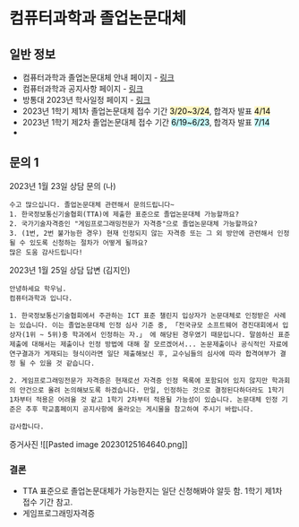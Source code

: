 # 컴퓨터과학과 졸업논문대체

## 일반 정보
- 컴퓨터과학과 졸업논문대체 안내 페이지 - [링크](https://cs.knou.ac.kr/cs1/10928/subview.do?epTicket=LOG)
- 컴퓨터과학과 공지사항 페이지 - [링크](https://cs.knou.ac.kr/cs1/4812/subview.do?epTicket=LOG)
- 방통대 2023년 학사일정 페이지 - [링크](https://www.knou.ac.kr/knou/47/subview.do?epTicket=LOG)
- 2023년 1학기 제1차 졸업논문대체 접수 기간 <mark style="background: #FFF3A3A6;">3/20~3/24</mark>, 합격자 발표 <mark style="background: #FFF3A3A6;">4/14</mark>
- 2023년 1학기 제2차 졸업논문대체 접수 기간 <mark style="background: #ABF7F7A6;">6/19~6/23</mark>, 합격자 발표 <mark style="background: #ABF7F7A6;">7/14</mark>
- 

## 문의 1
2023년 1월 23일 상담 문의 (나)

	수고 많으십니다. 졸업논문대체 관련해서 문의드립니다~
	1. 한국정보통신기술협회(TTA)에 제출한 표준으로 졸업논문대체 가능할까요?
	2. 국가기술자격증인 "게임프로그래밍전문가 자격증"으로 졸업논문대체 가능할까요?
	3. (1번, 2번 불가능한 경우) 현재 인정되지 않는 자격증 또는 그 외 방안에 관련해서 인정될 수 있도록 신청하는 절차가 어떻게 될까요?
	많은 도움 감사드립니다!

2023년 1월 25일 상담 답변 (김지인)

	안녕하세요 학우님.
	컴퓨터과학과 입니다. 
	
	1. 한국정보통신기술협회에서 주관하는 ICT 표준 챌린지 입상자가 논문대체로 인정받은 사례는 있습니다. 이는 졸업논문대체 인정 심사 기준 중, 「전국규모 소프트웨어 경진대회에서 입상자(1위 ~ 5위)중 학과에서 인정하는 자.」 에 해당된 경우였기 때문입니다. 말씀하신 표준 제출에 대해서는 제출이나 인정 방법에 대해 잘 모르겠어서... 논문제출이나 공식적인 자료에 연구결과가 게재되는 형식이라면 일단 제출해보신 후, 교수님들의 심사에 따라 합격여부가 결정 될 수 있을 것 같습니다. 
	
	2. 게임프로그래밍전문가 자격증은 현재로선 자격증 인정 목록에 포함되어 있지 않지만 학과회의 안건으로 올려 논의해보도록 하겠습니다. 만일, 인정하는 것으로 결정된다하더라도 1학기 1차부터 적용은 어려울 것 같고 1학기 2차부터 적용될 가능성이 있습니다. 논문대체 인정 기준은 추후 학교홈페이지 공지사항에 올라오는 게시물을 참고하여 주시기 바랍니다. 
	
	감사합니다.

증거사진
![[Pasted image 20230125164640.png]]

### 결론
- TTA 표준으로 졸업논문대체가 가능한지는 일단 신청해봐야 알듯 함. 1학기 제1차 접수 기간 참고.
- 게임프로그래밍자격증 